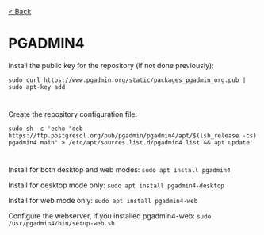 [< Back](../README.md)

# PGADMIN4


Install the public key for the repository (if not done previously):

`sudo curl https://www.pgadmin.org/static/packages_pgadmin_org.pub | sudo apt-key add`

#

Create the repository configuration file:

`sudo sh -c 'echo "deb https://ftp.postgresql.org/pub/pgadmin/pgadmin4/apt/$(lsb_release -cs) pgadmin4 main" > /etc/apt/sources.list.d/pgadmin4.list && apt update'`

#


Install for both desktop and web modes: `sudo apt install pgadmin4`

Install for desktop mode only: `sudo apt install pgadmin4-desktop`


Install for web mode only: `sudo apt install pgadmin4-web `


Configure the webserver, if you installed pgadmin4-web: `sudo /usr/pgadmin4/bin/setup-web.sh`